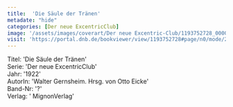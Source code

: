 ```yaml
---
title:  'Die Säule der Tränen'
metadate: "hide"
categories: [Der neue ExcentricClub]
image: '/assets/images/coverart/Der neue Excentric-Club/1193752728_00000010.jpg'
visit: 'https://portal.dnb.de/bookviewer/view/1193752728#page/n0/mode/2up'
---
```

Titel: 'Die Säule der Tränen' <br>
Serie: 'Der neue ExcentricClub' <br>
Jahr: '1922' <br>
AutorIn: 'Walter Gernsheim. Hrsg. von Otto Eicke' <br>
Band-Nr: '?' <br>
Verlag: ' MignonVerlag'